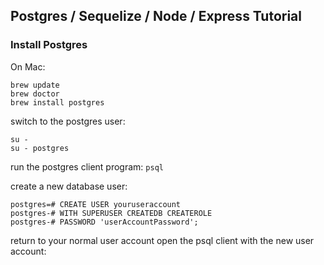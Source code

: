 ## Postgres / Sequelize / Node / Express Tutorial

### Install Postgres

On Mac:
```
brew update
brew doctor
brew install postgres
```

switch to the postgres user:
```
su -
su - postgres
```

run the postgres client program: `psql`

create a new database user:
```
postgres=# CREATE USER youruseraccount
postgres-# WITH SUPERUSER CREATEDB CREATEROLE
postgres-# PASSWORD 'userAccountPassword';
```

return to your normal user account open the psql client with the new user account:
